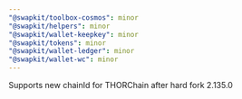 ```yaml
---
"@swapkit/toolbox-cosmos": minor
"@swapkit/helpers": minor
"@swapkit/wallet-keepkey": minor
"@swapkit/tokens": minor
"@swapkit/wallet-ledger": minor
"@swapkit/wallet-wc": minor
---
```


Supports new chainId for THORChain after hard fork 2.135.0
